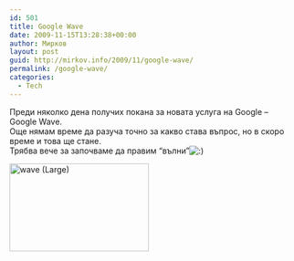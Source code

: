 ```yaml
---
id: 501
title: Google Wave
date: 2009-11-15T13:28:38+00:00
author: Мирков
layout: post
guid: http://mirkov.info/2009/11/google-wave/
permalink: /google-wave/
categories:
  - Tech
---
```

Преди няколко дена получих покана за новата услуга на Google – Google Wave.  
Още нямам време да разуча точно за какво става въпрос, но в скоро време и това ще стане.  
Трябва вече за започваме да правим “вълни”<img src='http://mirkov.info/wp-includes/images/blank.gif' alt=':)' class='wp-smiley smiley-2' /> 

[<img title="wave (Large)" style="border-top-width: 0px; display: inline; border-left-width: 0px; border-bottom-width: 0px; border-right-width: 0px" height="154" alt="wave (Large)" src="http://mirkov.info/wp-content/uploads/2009/11/waveLarge_thumb.png" width="244" border="0" />](http://mirkov.info/wp-content/uploads/2009/11/waveLarge.png)
